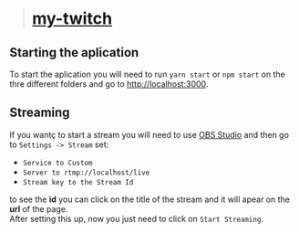 > # [my-twitch](https://github.com/LucasdRossi/my-twitch)

## Starting the aplication

To start the aplication you will need to run `yarn start` or `npm start` on the thre different folders and go to [http://localhost:3000](http://localhost:3000).  

## Streaming 

If you wantç to start a stream you will need to use [OBS Studio](https://obsproject.com/pt-br) and then go to `Settings -> Stream` set:  

- `Service to Custom`
- `Server to rtmp://localhost/live`
- `Stream key to the Stream Id`  

to see the **id** you can click on the title of the stream and it will apear on the **url** of the page.  
After setting this up, now you just need to click on `Start Streaming`.  

